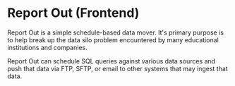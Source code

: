 # Report Out (Frontend)

Report Out is a simple schedule-based data mover.  It's primary purpose is to help break up the data silo problem encountered by many educational institutions and companies.

Report Out can schedule SQL queries against various data sources and push that data via FTP, SFTP, or email to other systems that may ingest that data.    
